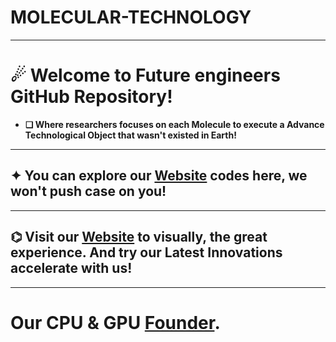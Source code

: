 # MOLECULAR-TECHNOLOGY

---

# ☄ Welcome to Future engineers GitHub Repository!

- **❏ Where researchers focuses on each Molecule to execute a Advance Technological Object that wasn't existed in Earth!**

---

## ✦ You can explore our [Website](https://molecular-technology-org.github.io/molecular-technology) codes here, we won't push case on you!

---

## ⌬ Visit our [Website](https://molecular-technology-org.github.io/molecular-technology) to visually, the great experience. And try our Latest Innovations accelerate with us! 

---

# Our **CPU** & **GPU** [Founder](https://x.com/IS_SAIKAT). 